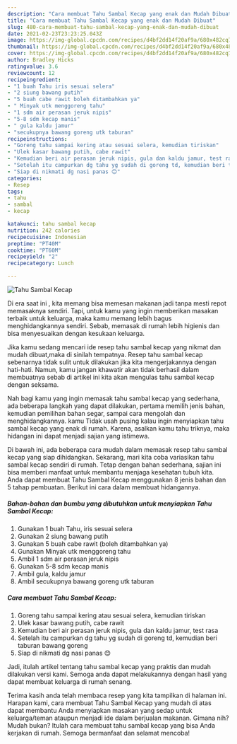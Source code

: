 ```yaml
---
description: "Cara membuat Tahu Sambal Kecap yang enak dan Mudah Dibuat"
title: "Cara membuat Tahu Sambal Kecap yang enak dan Mudah Dibuat"
slug: 480-cara-membuat-tahu-sambal-kecap-yang-enak-dan-mudah-dibuat
date: 2021-02-23T23:23:25.043Z
image: https://img-global.cpcdn.com/recipes/d4bf2dd14f20af9a/680x482cq70/tahu-sambal-kecap-foto-resep-utama.jpg
thumbnail: https://img-global.cpcdn.com/recipes/d4bf2dd14f20af9a/680x482cq70/tahu-sambal-kecap-foto-resep-utama.jpg
cover: https://img-global.cpcdn.com/recipes/d4bf2dd14f20af9a/680x482cq70/tahu-sambal-kecap-foto-resep-utama.jpg
author: Bradley Hicks
ratingvalue: 3.6
reviewcount: 12
recipeingredient:
- "1 buah Tahu iris sesuai selera"
- "2 siung bawang putih"
- "5 buah cabe rawit boleh ditambahkan ya"
- " Minyak utk menggoreng tahu"
- "1 sdm air perasan jeruk nipis"
- "5-8 sdm kecap manis"
- " gula kaldu jamur"
- "secukupnya bawang goreng utk taburan"
recipeinstructions:
- "Goreng tahu sampai kering atau sesuai selera, kemudian tiriskan"
- "Ulek kasar bawang putih, cabe rawit"
- "Kemudian beri air perasan jeruk nipis, gula dan kaldu jamur, test rasa"
- "Setelah itu campurkan dg tahu yg sudah di goreng td, kemudian beri taburan bawang goreng"
- "Siap di nikmati dg nasi panas 😊"
categories:
- Resep
tags:
- tahu
- sambal
- kecap

katakunci: tahu sambal kecap 
nutrition: 242 calories
recipecuisine: Indonesian
preptime: "PT40M"
cooktime: "PT60M"
recipeyield: "2"
recipecategory: Lunch

---
```



![Tahu Sambal Kecap](https://img-global.cpcdn.com/recipes/d4bf2dd14f20af9a/680x482cq70/tahu-sambal-kecap-foto-resep-utama.jpg)

Di era  saat ini , kita memang bisa memesan makanan jadi tanpa mesti repot memasaknya sendiri. Tapi, untuk kamu yang ingin memberikan masakan terbaik untuk keluarga, maka kamu memang lebih bagus menghidangkannya sendiri. Sebab, memasak di rumah lebih higienis dan bisa menyesuaikan dengan kesukaan keluarga.

Jika kamu sedang mencari ide resep tahu sambal kecap yang nikmat dan mudah dibuat,maka di sinilah tempatnya. Resep tahu sambal kecap  sebenarnya tidak sulit untuk dilakukan jika kita mengerjakannya dengan hati-hati. Namun, kamu jangan khawatir akan tidak berhasil dalam membuatnya 
sebab di artikel ini kita akan mengulas tahu sambal kecap dengan seksama.  



Nah bagi kamu yang ingin memasak tahu sambal kecap yang sederhana, ada beberapa langkah yang dapat dilakukan, pertama memilih jenis bahan, kemudian pemilihan bahan segar, sampai cara mengolah dan menghidangkannya. kamu Tidak usah pusing kalau ingin menyiapkan tahu sambal kecap yang enak di rumah. Karena, asalkan kamu  tahu triknya, maka hidangan ini dapat menjadi sajian yang istimewa.

Di bawah ini, ada beberapa cara mudah dalam memasak resep tahu sambal kecap yang siap dihidangkan. Sekarang, mari kita coba variasikan tahu sambal kecap sendiri di rumah. Tetap dengan bahan sederhana, sajian ini bisa memberi manfaat untuk membantu menjaga kesehatan tubuh kita. Anda dapat membuat Tahu Sambal Kecap menggunakan 8 jenis bahan dan 5 tahap pembuatan. Berikut ini cara dalam membuat hidangannya.

<!--inarticleads1-->

##### Bahan-bahan dan bumbu yang dibutuhkan untuk menyiapkan Tahu Sambal Kecap:

1. Gunakan 1 buah Tahu, iris sesuai selera
1. Gunakan 2 siung bawang putih
1. Gunakan 5 buah cabe rawit (boleh ditambahkan ya)
1. Gunakan  Minyak utk menggoreng tahu
1. Ambil 1 sdm air perasan jeruk nipis
1. Gunakan 5-8 sdm kecap manis
1. Ambil  gula, kaldu jamur
1. Ambil secukupnya bawang goreng utk taburan




<!--inarticleads2-->

##### Cara membuat Tahu Sambal Kecap:

1. Goreng tahu sampai kering atau sesuai selera, kemudian tiriskan
1. Ulek kasar bawang putih, cabe rawit
1. Kemudian beri air perasan jeruk nipis, gula dan kaldu jamur, test rasa
1. Setelah itu campurkan dg tahu yg sudah di goreng td, kemudian beri taburan bawang goreng
1. Siap di nikmati dg nasi panas 😊




Jadi, itulah artikel tentang  tahu sambal kecap  yang praktis dan mudah dilakukan versi kami. Semoga anda dapat melakukannya dengan hasil yang dapat membuat keluarga di rumah senang. 

Terima kasih anda telah membaca resep yang kita tampilkan di halaman ini. Harapan kami, cara membuat  Tahu Sambal Kecap yang mudah di atas dapat membantu Anda menyiapkan masakan yang sedap untuk keluarga/teman ataupun menjadi ide dalam berjualan makanan. Gimana nih? Mudah bukan? Itulah cara membuat tahu sambal kecap yang bisa Anda kerjakan di rumah. Semoga bermanfaat dan selamat mencoba!

